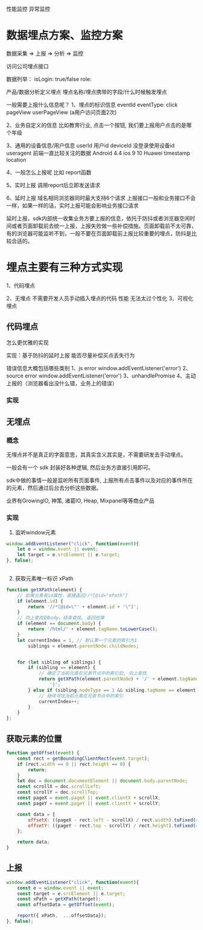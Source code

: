 性能监控
异常监控
# 数据埋点方案、监控方案

数据采集 => 上报 => 分析 => 监控

访问公司埋点接口

数据列举：
isLogin: true/false
role: 

产品/数据分析定义埋点 埋点名称/埋点携带的字段/什么时候触发埋点

一般需要上报什么信息呢？
1、埋点的标识信息
eventId
eventType: click  pageView userPageView (a用户访问页面2次)  

2、业务自定义的信息
比如教育行业, 点击一个按钮, 我们要上报用户点击的是哪个年级

3、通用的设备信息/用户信息
userId 用户id
deviceId 没登录使用设备id
useragent 前端一直比较关注的数据 Android 4.4 ios 9 10 Huawei
timestamp
location

4、一般怎么上报呢
比如 report函数

5、实时上报 调用report后立即发送请求

6、延时上报
域名相同浏览器同时最大支持6个请求
上报接口一般和业务接口不会一样，如果一样的话，实时上报可能会影响业务接口请求

延时上报，sdk内部统一收集业务方要上报的信息，依托于防抖或者浏览器空闲时间或者页面卸载前去统一上报，上报失败做一些补偿措施。页面卸载前不太可靠，有的浏览器可能监听不到，一般不要在页面卸载前上报比较重要的埋点，防抖是比较合适的。

# 埋点主要有三种方式实现

1、代码埋点

2、无埋点
不需要开发人员手动插入埋点的代码
性能
无法太过个性化
3、可视化埋点


## 代码埋点
怎么更优雅的实现

实现：基于防抖的延时上报 能否尽量补偿买点丢失行为

错误信息大概包括哪些类别
1、js error window.addEventListener('error')
2、source error window.addEventListener('error')
3、unhandlePromise
4、主动上报的（浏览器看出没什么错，业务上的错误）

### 实现

## 无埋点

### 概念

无埋点并不是真正的字面意思，其真实含义其实是，不需要研发去手动埋点。

一般会有一个 sdk 封装好各种逻辑, 然后业务方直接引用即可。

sdk中做的事情一般是监听所有页面事件, 上报所有点击事件以及对应的事件所在的元素，然后通过后台去分析这些数据。

业界有GrowingIO, 神策, 诸葛IO, Heap, Mixpanel等等商业产品

### 实现

1. 监听window元素

```js
window.addEventListener("click", function(event){
    let e = window.event || event;
    let target = e.srcElement || e.target;
}, false);
    
```

2. 获取元素唯一标识 xPath

```js
function getXPath(element) {
    // 如果元素有id属性，直接返回//*[@id="xPath"]
    if (element.id) {
        return '//*[@id=\"' + element.id + '\"]';
    }
    // 向上查找到body，结束查找, 返回结果
    if (element == document.body) {
        return '/html/' + element.tagName.toLowerCase();
    }
    let currentIndex = 1, // 默认第一个元素的索引为1
        siblings = element.parentNode.childNodes;


    for (let sibling of siblings) {
        if (sibling == element) {
            // 确定了当前元素在兄弟节点中的索引后, 向上查找
            return getXPath(element.parentNode) + '/' + element.tagName.toLowerCase() + '[' + (currentIndex) +
                ']';
        } else if (sibling.nodeType == 1 && sibling.tagName == element.tagName) {
            // 继续寻找当前元素在兄弟节点中的索引
            currentIndex++;
        }
    }
};
```

## 获取元素的位置

```js
function getOffset(event) {
    const rect = getBoundingClientRect(event.target);
    if (rect.width == 0 || rect.height == 0) {
        return;
    }
    let doc = document.documentElement || document.body.parentNode;
    const scrollX = doc.scrollLeft;
    const scrollY = doc.scrollTop;
    const pageX = event.pageX || event.clientX + scrollX;
    const pageY = event.pageY || event.clientY + scrollY;

    const data = {
        offsetX: ((pageX - rect.left - scrollX) / rect.width).toFixed(4),
        offsetY: ((pageY - rect.top - scrollY) / rect.height).toFixed(4),
    };

    return data;
}

```

## 上报

```js
window.addEventListener("click", function(event){
    const e = window.event || event;
    const target = e.srcElement || e.target;
    const xPath = getXPath(target);
    const offsetData = getOffset(event);

    report({ xPath,  ...offsetData});
}, false);
```





